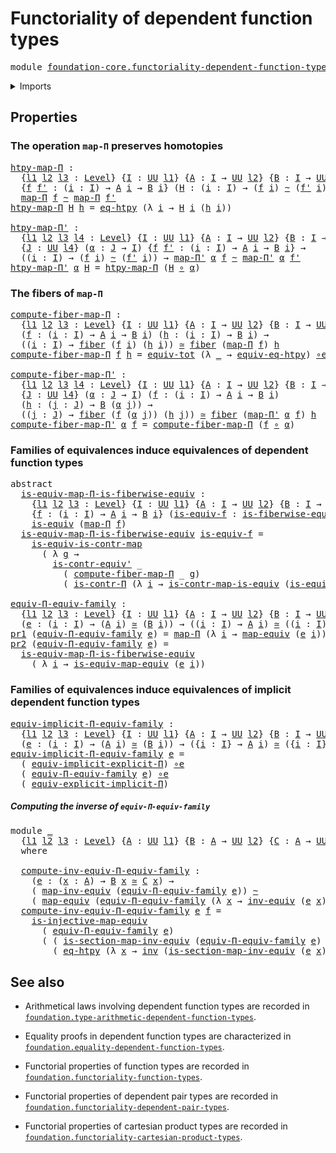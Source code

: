 # Functoriality of dependent function types

<pre class="Agda"><a id="54" class="Keyword">module</a> <a id="61" href="foundation-core.functoriality-dependent-function-types.html" class="Module">foundation-core.functoriality-dependent-function-types</a> <a id="116" class="Keyword">where</a>
</pre>
<details><summary>Imports</summary>

<pre class="Agda"><a id="172" class="Keyword">open</a> <a id="177" class="Keyword">import</a> <a id="184" href="foundation.dependent-pair-types.html" class="Module">foundation.dependent-pair-types</a>
<a id="216" class="Keyword">open</a> <a id="221" class="Keyword">import</a> <a id="228" href="foundation.implicit-function-types.html" class="Module">foundation.implicit-function-types</a>
<a id="263" class="Keyword">open</a> <a id="268" class="Keyword">import</a> <a id="275" href="foundation.universe-levels.html" class="Module">foundation.universe-levels</a>

<a id="303" class="Keyword">open</a> <a id="308" class="Keyword">import</a> <a id="315" href="foundation-core.contractible-maps.html" class="Module">foundation-core.contractible-maps</a>
<a id="349" class="Keyword">open</a> <a id="354" class="Keyword">import</a> <a id="361" href="foundation-core.contractible-types.html" class="Module">foundation-core.contractible-types</a>
<a id="396" class="Keyword">open</a> <a id="401" class="Keyword">import</a> <a id="408" href="foundation-core.equivalences.html" class="Module">foundation-core.equivalences</a>
<a id="437" class="Keyword">open</a> <a id="442" class="Keyword">import</a> <a id="449" href="foundation-core.families-of-equivalences.html" class="Module">foundation-core.families-of-equivalences</a>
<a id="490" class="Keyword">open</a> <a id="495" class="Keyword">import</a> <a id="502" href="foundation-core.fibers-of-maps.html" class="Module">foundation-core.fibers-of-maps</a>
<a id="533" class="Keyword">open</a> <a id="538" class="Keyword">import</a> <a id="545" href="foundation-core.function-extensionality.html" class="Module">foundation-core.function-extensionality</a>
<a id="585" class="Keyword">open</a> <a id="590" class="Keyword">import</a> <a id="597" href="foundation-core.function-types.html" class="Module">foundation-core.function-types</a>
<a id="628" class="Keyword">open</a> <a id="633" class="Keyword">import</a> <a id="640" href="foundation-core.functoriality-dependent-pair-types.html" class="Module">foundation-core.functoriality-dependent-pair-types</a>
<a id="691" class="Keyword">open</a> <a id="696" class="Keyword">import</a> <a id="703" href="foundation-core.homotopies.html" class="Module">foundation-core.homotopies</a>
<a id="730" class="Keyword">open</a> <a id="735" class="Keyword">import</a> <a id="742" href="foundation-core.identity-types.html" class="Module">foundation-core.identity-types</a>
<a id="773" class="Keyword">open</a> <a id="778" class="Keyword">import</a> <a id="785" href="foundation-core.injective-maps.html" class="Module">foundation-core.injective-maps</a>
<a id="816" class="Keyword">open</a> <a id="821" class="Keyword">import</a> <a id="828" href="foundation-core.type-theoretic-principle-of-choice.html" class="Module">foundation-core.type-theoretic-principle-of-choice</a>
</pre>
</details>

## Properties

### The operation `map-Π` preserves homotopies

<pre class="Agda"><a id="htpy-map-Π"></a><a id="967" href="foundation-core.functoriality-dependent-function-types.html#967" class="Function">htpy-map-Π</a> <a id="978" class="Symbol">:</a>
  <a id="982" class="Symbol">{</a><a id="983" href="foundation-core.functoriality-dependent-function-types.html#983" class="Bound">l1</a> <a id="986" href="foundation-core.functoriality-dependent-function-types.html#986" class="Bound">l2</a> <a id="989" href="foundation-core.functoriality-dependent-function-types.html#989" class="Bound">l3</a> <a id="992" class="Symbol">:</a> <a id="994" href="Agda.Primitive.html#742" class="Postulate">Level</a><a id="999" class="Symbol">}</a> <a id="1001" class="Symbol">{</a><a id="1002" href="foundation-core.functoriality-dependent-function-types.html#1002" class="Bound">I</a> <a id="1004" class="Symbol">:</a> <a id="1006" href="Agda.Primitive.html#388" class="Primitive">UU</a> <a id="1009" href="foundation-core.functoriality-dependent-function-types.html#983" class="Bound">l1</a><a id="1011" class="Symbol">}</a> <a id="1013" class="Symbol">{</a><a id="1014" href="foundation-core.functoriality-dependent-function-types.html#1014" class="Bound">A</a> <a id="1016" class="Symbol">:</a> <a id="1018" href="foundation-core.functoriality-dependent-function-types.html#1002" class="Bound">I</a> <a id="1020" class="Symbol">→</a> <a id="1022" href="Agda.Primitive.html#388" class="Primitive">UU</a> <a id="1025" href="foundation-core.functoriality-dependent-function-types.html#986" class="Bound">l2</a><a id="1027" class="Symbol">}</a> <a id="1029" class="Symbol">{</a><a id="1030" href="foundation-core.functoriality-dependent-function-types.html#1030" class="Bound">B</a> <a id="1032" class="Symbol">:</a> <a id="1034" href="foundation-core.functoriality-dependent-function-types.html#1002" class="Bound">I</a> <a id="1036" class="Symbol">→</a> <a id="1038" href="Agda.Primitive.html#388" class="Primitive">UU</a> <a id="1041" href="foundation-core.functoriality-dependent-function-types.html#989" class="Bound">l3</a><a id="1043" class="Symbol">}</a>
  <a id="1047" class="Symbol">{</a><a id="1048" href="foundation-core.functoriality-dependent-function-types.html#1048" class="Bound">f</a> <a id="1050" href="foundation-core.functoriality-dependent-function-types.html#1050" class="Bound">f&#39;</a> <a id="1053" class="Symbol">:</a> <a id="1055" class="Symbol">(</a><a id="1056" href="foundation-core.functoriality-dependent-function-types.html#1056" class="Bound">i</a> <a id="1058" class="Symbol">:</a> <a id="1060" href="foundation-core.functoriality-dependent-function-types.html#1002" class="Bound">I</a><a id="1061" class="Symbol">)</a> <a id="1063" class="Symbol">→</a> <a id="1065" href="foundation-core.functoriality-dependent-function-types.html#1014" class="Bound">A</a> <a id="1067" href="foundation-core.functoriality-dependent-function-types.html#1056" class="Bound">i</a> <a id="1069" class="Symbol">→</a> <a id="1071" href="foundation-core.functoriality-dependent-function-types.html#1030" class="Bound">B</a> <a id="1073" href="foundation-core.functoriality-dependent-function-types.html#1056" class="Bound">i</a><a id="1074" class="Symbol">}</a> <a id="1076" class="Symbol">(</a><a id="1077" href="foundation-core.functoriality-dependent-function-types.html#1077" class="Bound">H</a> <a id="1079" class="Symbol">:</a> <a id="1081" class="Symbol">(</a><a id="1082" href="foundation-core.functoriality-dependent-function-types.html#1082" class="Bound">i</a> <a id="1084" class="Symbol">:</a> <a id="1086" href="foundation-core.functoriality-dependent-function-types.html#1002" class="Bound">I</a><a id="1087" class="Symbol">)</a> <a id="1089" class="Symbol">→</a> <a id="1091" class="Symbol">(</a><a id="1092" href="foundation-core.functoriality-dependent-function-types.html#1048" class="Bound">f</a> <a id="1094" href="foundation-core.functoriality-dependent-function-types.html#1082" class="Bound">i</a><a id="1095" class="Symbol">)</a> <a id="1097" href="foundation-core.homotopies.html#2717" class="Function Operator">~</a> <a id="1099" class="Symbol">(</a><a id="1100" href="foundation-core.functoriality-dependent-function-types.html#1050" class="Bound">f&#39;</a> <a id="1103" href="foundation-core.functoriality-dependent-function-types.html#1082" class="Bound">i</a><a id="1104" class="Symbol">))</a> <a id="1107" class="Symbol">→</a>
  <a id="1111" href="foundation-core.function-types.html#925" class="Function">map-Π</a> <a id="1117" href="foundation-core.functoriality-dependent-function-types.html#1048" class="Bound">f</a> <a id="1119" href="foundation-core.homotopies.html#2717" class="Function Operator">~</a> <a id="1121" href="foundation-core.function-types.html#925" class="Function">map-Π</a> <a id="1127" href="foundation-core.functoriality-dependent-function-types.html#1050" class="Bound">f&#39;</a>
<a id="1130" href="foundation-core.functoriality-dependent-function-types.html#967" class="Function">htpy-map-Π</a> <a id="1141" href="foundation-core.functoriality-dependent-function-types.html#1141" class="Bound">H</a> <a id="1143" href="foundation-core.functoriality-dependent-function-types.html#1143" class="Bound">h</a> <a id="1145" class="Symbol">=</a> <a id="1147" href="foundation-core.function-extensionality.html#3024" class="Function">eq-htpy</a> <a id="1155" class="Symbol">(λ</a> <a id="1158" href="foundation-core.functoriality-dependent-function-types.html#1158" class="Bound">i</a> <a id="1160" class="Symbol">→</a> <a id="1162" href="foundation-core.functoriality-dependent-function-types.html#1141" class="Bound">H</a> <a id="1164" href="foundation-core.functoriality-dependent-function-types.html#1158" class="Bound">i</a> <a id="1166" class="Symbol">(</a><a id="1167" href="foundation-core.functoriality-dependent-function-types.html#1143" class="Bound">h</a> <a id="1169" href="foundation-core.functoriality-dependent-function-types.html#1158" class="Bound">i</a><a id="1170" class="Symbol">))</a>

<a id="htpy-map-Π&#39;"></a><a id="1174" href="foundation-core.functoriality-dependent-function-types.html#1174" class="Function">htpy-map-Π&#39;</a> <a id="1186" class="Symbol">:</a>
  <a id="1190" class="Symbol">{</a><a id="1191" href="foundation-core.functoriality-dependent-function-types.html#1191" class="Bound">l1</a> <a id="1194" href="foundation-core.functoriality-dependent-function-types.html#1194" class="Bound">l2</a> <a id="1197" href="foundation-core.functoriality-dependent-function-types.html#1197" class="Bound">l3</a> <a id="1200" href="foundation-core.functoriality-dependent-function-types.html#1200" class="Bound">l4</a> <a id="1203" class="Symbol">:</a> <a id="1205" href="Agda.Primitive.html#742" class="Postulate">Level</a><a id="1210" class="Symbol">}</a> <a id="1212" class="Symbol">{</a><a id="1213" href="foundation-core.functoriality-dependent-function-types.html#1213" class="Bound">I</a> <a id="1215" class="Symbol">:</a> <a id="1217" href="Agda.Primitive.html#388" class="Primitive">UU</a> <a id="1220" href="foundation-core.functoriality-dependent-function-types.html#1191" class="Bound">l1</a><a id="1222" class="Symbol">}</a> <a id="1224" class="Symbol">{</a><a id="1225" href="foundation-core.functoriality-dependent-function-types.html#1225" class="Bound">A</a> <a id="1227" class="Symbol">:</a> <a id="1229" href="foundation-core.functoriality-dependent-function-types.html#1213" class="Bound">I</a> <a id="1231" class="Symbol">→</a> <a id="1233" href="Agda.Primitive.html#388" class="Primitive">UU</a> <a id="1236" href="foundation-core.functoriality-dependent-function-types.html#1194" class="Bound">l2</a><a id="1238" class="Symbol">}</a> <a id="1240" class="Symbol">{</a><a id="1241" href="foundation-core.functoriality-dependent-function-types.html#1241" class="Bound">B</a> <a id="1243" class="Symbol">:</a> <a id="1245" href="foundation-core.functoriality-dependent-function-types.html#1213" class="Bound">I</a> <a id="1247" class="Symbol">→</a> <a id="1249" href="Agda.Primitive.html#388" class="Primitive">UU</a> <a id="1252" href="foundation-core.functoriality-dependent-function-types.html#1197" class="Bound">l3</a><a id="1254" class="Symbol">}</a>
  <a id="1258" class="Symbol">{</a><a id="1259" href="foundation-core.functoriality-dependent-function-types.html#1259" class="Bound">J</a> <a id="1261" class="Symbol">:</a> <a id="1263" href="Agda.Primitive.html#388" class="Primitive">UU</a> <a id="1266" href="foundation-core.functoriality-dependent-function-types.html#1200" class="Bound">l4</a><a id="1268" class="Symbol">}</a> <a id="1270" class="Symbol">(</a><a id="1271" href="foundation-core.functoriality-dependent-function-types.html#1271" class="Bound">α</a> <a id="1273" class="Symbol">:</a> <a id="1275" href="foundation-core.functoriality-dependent-function-types.html#1259" class="Bound">J</a> <a id="1277" class="Symbol">→</a> <a id="1279" href="foundation-core.functoriality-dependent-function-types.html#1213" class="Bound">I</a><a id="1280" class="Symbol">)</a> <a id="1282" class="Symbol">{</a><a id="1283" href="foundation-core.functoriality-dependent-function-types.html#1283" class="Bound">f</a> <a id="1285" href="foundation-core.functoriality-dependent-function-types.html#1285" class="Bound">f&#39;</a> <a id="1288" class="Symbol">:</a> <a id="1290" class="Symbol">(</a><a id="1291" href="foundation-core.functoriality-dependent-function-types.html#1291" class="Bound">i</a> <a id="1293" class="Symbol">:</a> <a id="1295" href="foundation-core.functoriality-dependent-function-types.html#1213" class="Bound">I</a><a id="1296" class="Symbol">)</a> <a id="1298" class="Symbol">→</a> <a id="1300" href="foundation-core.functoriality-dependent-function-types.html#1225" class="Bound">A</a> <a id="1302" href="foundation-core.functoriality-dependent-function-types.html#1291" class="Bound">i</a> <a id="1304" class="Symbol">→</a> <a id="1306" href="foundation-core.functoriality-dependent-function-types.html#1241" class="Bound">B</a> <a id="1308" href="foundation-core.functoriality-dependent-function-types.html#1291" class="Bound">i</a><a id="1309" class="Symbol">}</a> <a id="1311" class="Symbol">→</a>
  <a id="1315" class="Symbol">((</a><a id="1317" href="foundation-core.functoriality-dependent-function-types.html#1317" class="Bound">i</a> <a id="1319" class="Symbol">:</a> <a id="1321" href="foundation-core.functoriality-dependent-function-types.html#1213" class="Bound">I</a><a id="1322" class="Symbol">)</a> <a id="1324" class="Symbol">→</a> <a id="1326" class="Symbol">(</a><a id="1327" href="foundation-core.functoriality-dependent-function-types.html#1283" class="Bound">f</a> <a id="1329" href="foundation-core.functoriality-dependent-function-types.html#1317" class="Bound">i</a><a id="1330" class="Symbol">)</a> <a id="1332" href="foundation-core.homotopies.html#2717" class="Function Operator">~</a> <a id="1334" class="Symbol">(</a><a id="1335" href="foundation-core.functoriality-dependent-function-types.html#1285" class="Bound">f&#39;</a> <a id="1338" href="foundation-core.functoriality-dependent-function-types.html#1317" class="Bound">i</a><a id="1339" class="Symbol">))</a> <a id="1342" class="Symbol">→</a> <a id="1344" href="foundation-core.function-types.html#1093" class="Function">map-Π&#39;</a> <a id="1351" href="foundation-core.functoriality-dependent-function-types.html#1271" class="Bound">α</a> <a id="1353" href="foundation-core.functoriality-dependent-function-types.html#1283" class="Bound">f</a> <a id="1355" href="foundation-core.homotopies.html#2717" class="Function Operator">~</a> <a id="1357" href="foundation-core.function-types.html#1093" class="Function">map-Π&#39;</a> <a id="1364" href="foundation-core.functoriality-dependent-function-types.html#1271" class="Bound">α</a> <a id="1366" href="foundation-core.functoriality-dependent-function-types.html#1285" class="Bound">f&#39;</a>
<a id="1369" href="foundation-core.functoriality-dependent-function-types.html#1174" class="Function">htpy-map-Π&#39;</a> <a id="1381" href="foundation-core.functoriality-dependent-function-types.html#1381" class="Bound">α</a> <a id="1383" href="foundation-core.functoriality-dependent-function-types.html#1383" class="Bound">H</a> <a id="1385" class="Symbol">=</a> <a id="1387" href="foundation-core.functoriality-dependent-function-types.html#967" class="Function">htpy-map-Π</a> <a id="1398" class="Symbol">(</a><a id="1399" href="foundation-core.functoriality-dependent-function-types.html#1383" class="Bound">H</a> <a id="1401" href="foundation-core.function-types.html#455" class="Function Operator">∘</a> <a id="1403" href="foundation-core.functoriality-dependent-function-types.html#1381" class="Bound">α</a><a id="1404" class="Symbol">)</a>
</pre>
### The fibers of `map-Π`

<pre class="Agda"><a id="compute-fiber-map-Π"></a><a id="1446" href="foundation-core.functoriality-dependent-function-types.html#1446" class="Function">compute-fiber-map-Π</a> <a id="1466" class="Symbol">:</a>
  <a id="1470" class="Symbol">{</a><a id="1471" href="foundation-core.functoriality-dependent-function-types.html#1471" class="Bound">l1</a> <a id="1474" href="foundation-core.functoriality-dependent-function-types.html#1474" class="Bound">l2</a> <a id="1477" href="foundation-core.functoriality-dependent-function-types.html#1477" class="Bound">l3</a> <a id="1480" class="Symbol">:</a> <a id="1482" href="Agda.Primitive.html#742" class="Postulate">Level</a><a id="1487" class="Symbol">}</a> <a id="1489" class="Symbol">{</a><a id="1490" href="foundation-core.functoriality-dependent-function-types.html#1490" class="Bound">I</a> <a id="1492" class="Symbol">:</a> <a id="1494" href="Agda.Primitive.html#388" class="Primitive">UU</a> <a id="1497" href="foundation-core.functoriality-dependent-function-types.html#1471" class="Bound">l1</a><a id="1499" class="Symbol">}</a> <a id="1501" class="Symbol">{</a><a id="1502" href="foundation-core.functoriality-dependent-function-types.html#1502" class="Bound">A</a> <a id="1504" class="Symbol">:</a> <a id="1506" href="foundation-core.functoriality-dependent-function-types.html#1490" class="Bound">I</a> <a id="1508" class="Symbol">→</a> <a id="1510" href="Agda.Primitive.html#388" class="Primitive">UU</a> <a id="1513" href="foundation-core.functoriality-dependent-function-types.html#1474" class="Bound">l2</a><a id="1515" class="Symbol">}</a> <a id="1517" class="Symbol">{</a><a id="1518" href="foundation-core.functoriality-dependent-function-types.html#1518" class="Bound">B</a> <a id="1520" class="Symbol">:</a> <a id="1522" href="foundation-core.functoriality-dependent-function-types.html#1490" class="Bound">I</a> <a id="1524" class="Symbol">→</a> <a id="1526" href="Agda.Primitive.html#388" class="Primitive">UU</a> <a id="1529" href="foundation-core.functoriality-dependent-function-types.html#1477" class="Bound">l3</a><a id="1531" class="Symbol">}</a>
  <a id="1535" class="Symbol">(</a><a id="1536" href="foundation-core.functoriality-dependent-function-types.html#1536" class="Bound">f</a> <a id="1538" class="Symbol">:</a> <a id="1540" class="Symbol">(</a><a id="1541" href="foundation-core.functoriality-dependent-function-types.html#1541" class="Bound">i</a> <a id="1543" class="Symbol">:</a> <a id="1545" href="foundation-core.functoriality-dependent-function-types.html#1490" class="Bound">I</a><a id="1546" class="Symbol">)</a> <a id="1548" class="Symbol">→</a> <a id="1550" href="foundation-core.functoriality-dependent-function-types.html#1502" class="Bound">A</a> <a id="1552" href="foundation-core.functoriality-dependent-function-types.html#1541" class="Bound">i</a> <a id="1554" class="Symbol">→</a> <a id="1556" href="foundation-core.functoriality-dependent-function-types.html#1518" class="Bound">B</a> <a id="1558" href="foundation-core.functoriality-dependent-function-types.html#1541" class="Bound">i</a><a id="1559" class="Symbol">)</a> <a id="1561" class="Symbol">(</a><a id="1562" href="foundation-core.functoriality-dependent-function-types.html#1562" class="Bound">h</a> <a id="1564" class="Symbol">:</a> <a id="1566" class="Symbol">(</a><a id="1567" href="foundation-core.functoriality-dependent-function-types.html#1567" class="Bound">i</a> <a id="1569" class="Symbol">:</a> <a id="1571" href="foundation-core.functoriality-dependent-function-types.html#1490" class="Bound">I</a><a id="1572" class="Symbol">)</a> <a id="1574" class="Symbol">→</a> <a id="1576" href="foundation-core.functoriality-dependent-function-types.html#1518" class="Bound">B</a> <a id="1578" href="foundation-core.functoriality-dependent-function-types.html#1567" class="Bound">i</a><a id="1579" class="Symbol">)</a> <a id="1581" class="Symbol">→</a>
  <a id="1585" class="Symbol">((</a><a id="1587" href="foundation-core.functoriality-dependent-function-types.html#1587" class="Bound">i</a> <a id="1589" class="Symbol">:</a> <a id="1591" href="foundation-core.functoriality-dependent-function-types.html#1490" class="Bound">I</a><a id="1592" class="Symbol">)</a> <a id="1594" class="Symbol">→</a> <a id="1596" href="foundation-core.fibers-of-maps.html#938" class="Function">fiber</a> <a id="1602" class="Symbol">(</a><a id="1603" href="foundation-core.functoriality-dependent-function-types.html#1536" class="Bound">f</a> <a id="1605" href="foundation-core.functoriality-dependent-function-types.html#1587" class="Bound">i</a><a id="1606" class="Symbol">)</a> <a id="1608" class="Symbol">(</a><a id="1609" href="foundation-core.functoriality-dependent-function-types.html#1562" class="Bound">h</a> <a id="1611" href="foundation-core.functoriality-dependent-function-types.html#1587" class="Bound">i</a><a id="1612" class="Symbol">))</a> <a id="1615" href="foundation-core.equivalences.html#2669" class="Function Operator">≃</a> <a id="1617" href="foundation-core.fibers-of-maps.html#938" class="Function">fiber</a> <a id="1623" class="Symbol">(</a><a id="1624" href="foundation-core.function-types.html#925" class="Function">map-Π</a> <a id="1630" href="foundation-core.functoriality-dependent-function-types.html#1536" class="Bound">f</a><a id="1631" class="Symbol">)</a> <a id="1633" href="foundation-core.functoriality-dependent-function-types.html#1562" class="Bound">h</a>
<a id="1635" href="foundation-core.functoriality-dependent-function-types.html#1446" class="Function">compute-fiber-map-Π</a> <a id="1655" href="foundation-core.functoriality-dependent-function-types.html#1655" class="Bound">f</a> <a id="1657" href="foundation-core.functoriality-dependent-function-types.html#1657" class="Bound">h</a> <a id="1659" class="Symbol">=</a> <a id="1661" href="foundation-core.functoriality-dependent-pair-types.html#6989" class="Function">equiv-tot</a> <a id="1671" class="Symbol">(λ</a> <a id="1674" href="foundation-core.functoriality-dependent-function-types.html#1674" class="Bound">_</a> <a id="1676" class="Symbol">→</a> <a id="1678" href="foundation-core.function-extensionality.html#3771" class="Function">equiv-eq-htpy</a><a id="1691" class="Symbol">)</a> <a id="1693" href="foundation-core.equivalences.html#12664" class="Function Operator">∘e</a> <a id="1696" href="foundation-core.type-theoretic-principle-of-choice.html#2801" class="Function">distributive-Π-Σ</a>

<a id="compute-fiber-map-Π&#39;"></a><a id="1714" href="foundation-core.functoriality-dependent-function-types.html#1714" class="Function">compute-fiber-map-Π&#39;</a> <a id="1735" class="Symbol">:</a>
  <a id="1739" class="Symbol">{</a><a id="1740" href="foundation-core.functoriality-dependent-function-types.html#1740" class="Bound">l1</a> <a id="1743" href="foundation-core.functoriality-dependent-function-types.html#1743" class="Bound">l2</a> <a id="1746" href="foundation-core.functoriality-dependent-function-types.html#1746" class="Bound">l3</a> <a id="1749" href="foundation-core.functoriality-dependent-function-types.html#1749" class="Bound">l4</a> <a id="1752" class="Symbol">:</a> <a id="1754" href="Agda.Primitive.html#742" class="Postulate">Level</a><a id="1759" class="Symbol">}</a> <a id="1761" class="Symbol">{</a><a id="1762" href="foundation-core.functoriality-dependent-function-types.html#1762" class="Bound">I</a> <a id="1764" class="Symbol">:</a> <a id="1766" href="Agda.Primitive.html#388" class="Primitive">UU</a> <a id="1769" href="foundation-core.functoriality-dependent-function-types.html#1740" class="Bound">l1</a><a id="1771" class="Symbol">}</a> <a id="1773" class="Symbol">{</a><a id="1774" href="foundation-core.functoriality-dependent-function-types.html#1774" class="Bound">A</a> <a id="1776" class="Symbol">:</a> <a id="1778" href="foundation-core.functoriality-dependent-function-types.html#1762" class="Bound">I</a> <a id="1780" class="Symbol">→</a> <a id="1782" href="Agda.Primitive.html#388" class="Primitive">UU</a> <a id="1785" href="foundation-core.functoriality-dependent-function-types.html#1743" class="Bound">l2</a><a id="1787" class="Symbol">}</a> <a id="1789" class="Symbol">{</a><a id="1790" href="foundation-core.functoriality-dependent-function-types.html#1790" class="Bound">B</a> <a id="1792" class="Symbol">:</a> <a id="1794" href="foundation-core.functoriality-dependent-function-types.html#1762" class="Bound">I</a> <a id="1796" class="Symbol">→</a> <a id="1798" href="Agda.Primitive.html#388" class="Primitive">UU</a> <a id="1801" href="foundation-core.functoriality-dependent-function-types.html#1746" class="Bound">l3</a><a id="1803" class="Symbol">}</a>
  <a id="1807" class="Symbol">{</a><a id="1808" href="foundation-core.functoriality-dependent-function-types.html#1808" class="Bound">J</a> <a id="1810" class="Symbol">:</a> <a id="1812" href="Agda.Primitive.html#388" class="Primitive">UU</a> <a id="1815" href="foundation-core.functoriality-dependent-function-types.html#1749" class="Bound">l4</a><a id="1817" class="Symbol">}</a> <a id="1819" class="Symbol">(</a><a id="1820" href="foundation-core.functoriality-dependent-function-types.html#1820" class="Bound">α</a> <a id="1822" class="Symbol">:</a> <a id="1824" href="foundation-core.functoriality-dependent-function-types.html#1808" class="Bound">J</a> <a id="1826" class="Symbol">→</a> <a id="1828" href="foundation-core.functoriality-dependent-function-types.html#1762" class="Bound">I</a><a id="1829" class="Symbol">)</a> <a id="1831" class="Symbol">(</a><a id="1832" href="foundation-core.functoriality-dependent-function-types.html#1832" class="Bound">f</a> <a id="1834" class="Symbol">:</a> <a id="1836" class="Symbol">(</a><a id="1837" href="foundation-core.functoriality-dependent-function-types.html#1837" class="Bound">i</a> <a id="1839" class="Symbol">:</a> <a id="1841" href="foundation-core.functoriality-dependent-function-types.html#1762" class="Bound">I</a><a id="1842" class="Symbol">)</a> <a id="1844" class="Symbol">→</a> <a id="1846" href="foundation-core.functoriality-dependent-function-types.html#1774" class="Bound">A</a> <a id="1848" href="foundation-core.functoriality-dependent-function-types.html#1837" class="Bound">i</a> <a id="1850" class="Symbol">→</a> <a id="1852" href="foundation-core.functoriality-dependent-function-types.html#1790" class="Bound">B</a> <a id="1854" href="foundation-core.functoriality-dependent-function-types.html#1837" class="Bound">i</a><a id="1855" class="Symbol">)</a>
  <a id="1859" class="Symbol">(</a><a id="1860" href="foundation-core.functoriality-dependent-function-types.html#1860" class="Bound">h</a> <a id="1862" class="Symbol">:</a> <a id="1864" class="Symbol">(</a><a id="1865" href="foundation-core.functoriality-dependent-function-types.html#1865" class="Bound">j</a> <a id="1867" class="Symbol">:</a> <a id="1869" href="foundation-core.functoriality-dependent-function-types.html#1808" class="Bound">J</a><a id="1870" class="Symbol">)</a> <a id="1872" class="Symbol">→</a> <a id="1874" href="foundation-core.functoriality-dependent-function-types.html#1790" class="Bound">B</a> <a id="1876" class="Symbol">(</a><a id="1877" href="foundation-core.functoriality-dependent-function-types.html#1820" class="Bound">α</a> <a id="1879" href="foundation-core.functoriality-dependent-function-types.html#1865" class="Bound">j</a><a id="1880" class="Symbol">))</a> <a id="1883" class="Symbol">→</a>
  <a id="1887" class="Symbol">((</a><a id="1889" href="foundation-core.functoriality-dependent-function-types.html#1889" class="Bound">j</a> <a id="1891" class="Symbol">:</a> <a id="1893" href="foundation-core.functoriality-dependent-function-types.html#1808" class="Bound">J</a><a id="1894" class="Symbol">)</a> <a id="1896" class="Symbol">→</a> <a id="1898" href="foundation-core.fibers-of-maps.html#938" class="Function">fiber</a> <a id="1904" class="Symbol">(</a><a id="1905" href="foundation-core.functoriality-dependent-function-types.html#1832" class="Bound">f</a> <a id="1907" class="Symbol">(</a><a id="1908" href="foundation-core.functoriality-dependent-function-types.html#1820" class="Bound">α</a> <a id="1910" href="foundation-core.functoriality-dependent-function-types.html#1889" class="Bound">j</a><a id="1911" class="Symbol">))</a> <a id="1914" class="Symbol">(</a><a id="1915" href="foundation-core.functoriality-dependent-function-types.html#1860" class="Bound">h</a> <a id="1917" href="foundation-core.functoriality-dependent-function-types.html#1889" class="Bound">j</a><a id="1918" class="Symbol">))</a> <a id="1921" href="foundation-core.equivalences.html#2669" class="Function Operator">≃</a> <a id="1923" href="foundation-core.fibers-of-maps.html#938" class="Function">fiber</a> <a id="1929" class="Symbol">(</a><a id="1930" href="foundation-core.function-types.html#1093" class="Function">map-Π&#39;</a> <a id="1937" href="foundation-core.functoriality-dependent-function-types.html#1820" class="Bound">α</a> <a id="1939" href="foundation-core.functoriality-dependent-function-types.html#1832" class="Bound">f</a><a id="1940" class="Symbol">)</a> <a id="1942" href="foundation-core.functoriality-dependent-function-types.html#1860" class="Bound">h</a>
<a id="1944" href="foundation-core.functoriality-dependent-function-types.html#1714" class="Function">compute-fiber-map-Π&#39;</a> <a id="1965" href="foundation-core.functoriality-dependent-function-types.html#1965" class="Bound">α</a> <a id="1967" href="foundation-core.functoriality-dependent-function-types.html#1967" class="Bound">f</a> <a id="1969" class="Symbol">=</a> <a id="1971" href="foundation-core.functoriality-dependent-function-types.html#1446" class="Function">compute-fiber-map-Π</a> <a id="1991" class="Symbol">(</a><a id="1992" href="foundation-core.functoriality-dependent-function-types.html#1967" class="Bound">f</a> <a id="1994" href="foundation-core.function-types.html#455" class="Function Operator">∘</a> <a id="1996" href="foundation-core.functoriality-dependent-function-types.html#1965" class="Bound">α</a><a id="1997" class="Symbol">)</a>
</pre>
### Families of equivalences induce equivalences of dependent function types

<pre class="Agda"><a id="2090" class="Keyword">abstract</a>
  <a id="is-equiv-map-Π-is-fiberwise-equiv"></a><a id="2101" href="foundation-core.functoriality-dependent-function-types.html#2101" class="Function">is-equiv-map-Π-is-fiberwise-equiv</a> <a id="2135" class="Symbol">:</a>
    <a id="2141" class="Symbol">{</a><a id="2142" href="foundation-core.functoriality-dependent-function-types.html#2142" class="Bound">l1</a> <a id="2145" href="foundation-core.functoriality-dependent-function-types.html#2145" class="Bound">l2</a> <a id="2148" href="foundation-core.functoriality-dependent-function-types.html#2148" class="Bound">l3</a> <a id="2151" class="Symbol">:</a> <a id="2153" href="Agda.Primitive.html#742" class="Postulate">Level</a><a id="2158" class="Symbol">}</a> <a id="2160" class="Symbol">{</a><a id="2161" href="foundation-core.functoriality-dependent-function-types.html#2161" class="Bound">I</a> <a id="2163" class="Symbol">:</a> <a id="2165" href="Agda.Primitive.html#388" class="Primitive">UU</a> <a id="2168" href="foundation-core.functoriality-dependent-function-types.html#2142" class="Bound">l1</a><a id="2170" class="Symbol">}</a> <a id="2172" class="Symbol">{</a><a id="2173" href="foundation-core.functoriality-dependent-function-types.html#2173" class="Bound">A</a> <a id="2175" class="Symbol">:</a> <a id="2177" href="foundation-core.functoriality-dependent-function-types.html#2161" class="Bound">I</a> <a id="2179" class="Symbol">→</a> <a id="2181" href="Agda.Primitive.html#388" class="Primitive">UU</a> <a id="2184" href="foundation-core.functoriality-dependent-function-types.html#2145" class="Bound">l2</a><a id="2186" class="Symbol">}</a> <a id="2188" class="Symbol">{</a><a id="2189" href="foundation-core.functoriality-dependent-function-types.html#2189" class="Bound">B</a> <a id="2191" class="Symbol">:</a> <a id="2193" href="foundation-core.functoriality-dependent-function-types.html#2161" class="Bound">I</a> <a id="2195" class="Symbol">→</a> <a id="2197" href="Agda.Primitive.html#388" class="Primitive">UU</a> <a id="2200" href="foundation-core.functoriality-dependent-function-types.html#2148" class="Bound">l3</a><a id="2202" class="Symbol">}</a>
    <a id="2208" class="Symbol">{</a><a id="2209" href="foundation-core.functoriality-dependent-function-types.html#2209" class="Bound">f</a> <a id="2211" class="Symbol">:</a> <a id="2213" class="Symbol">(</a><a id="2214" href="foundation-core.functoriality-dependent-function-types.html#2214" class="Bound">i</a> <a id="2216" class="Symbol">:</a> <a id="2218" href="foundation-core.functoriality-dependent-function-types.html#2161" class="Bound">I</a><a id="2219" class="Symbol">)</a> <a id="2221" class="Symbol">→</a> <a id="2223" href="foundation-core.functoriality-dependent-function-types.html#2173" class="Bound">A</a> <a id="2225" href="foundation-core.functoriality-dependent-function-types.html#2214" class="Bound">i</a> <a id="2227" class="Symbol">→</a> <a id="2229" href="foundation-core.functoriality-dependent-function-types.html#2189" class="Bound">B</a> <a id="2231" href="foundation-core.functoriality-dependent-function-types.html#2214" class="Bound">i</a><a id="2232" class="Symbol">}</a> <a id="2234" class="Symbol">(</a><a id="2235" href="foundation-core.functoriality-dependent-function-types.html#2235" class="Bound">is-equiv-f</a> <a id="2246" class="Symbol">:</a> <a id="2248" href="foundation-core.families-of-equivalences.html#710" class="Function">is-fiberwise-equiv</a> <a id="2267" href="foundation-core.functoriality-dependent-function-types.html#2209" class="Bound">f</a><a id="2268" class="Symbol">)</a> <a id="2270" class="Symbol">→</a>
    <a id="2276" href="foundation-core.equivalences.html#1647" class="Function">is-equiv</a> <a id="2285" class="Symbol">(</a><a id="2286" href="foundation-core.function-types.html#925" class="Function">map-Π</a> <a id="2292" href="foundation-core.functoriality-dependent-function-types.html#2209" class="Bound">f</a><a id="2293" class="Symbol">)</a>
  <a id="2297" href="foundation-core.functoriality-dependent-function-types.html#2101" class="Function">is-equiv-map-Π-is-fiberwise-equiv</a> <a id="2331" href="foundation-core.functoriality-dependent-function-types.html#2331" class="Bound">is-equiv-f</a> <a id="2342" class="Symbol">=</a>
    <a id="2348" href="foundation-core.contractible-maps.html#2016" class="Function">is-equiv-is-contr-map</a>
      <a id="2376" class="Symbol">(</a> <a id="2378" class="Symbol">λ</a> <a id="2380" href="foundation-core.functoriality-dependent-function-types.html#2380" class="Bound">g</a> <a id="2382" class="Symbol">→</a>
        <a id="2392" href="foundation-core.contractible-types.html#4125" class="Function">is-contr-equiv&#39;</a> <a id="2408" class="Symbol">_</a>
          <a id="2420" class="Symbol">(</a> <a id="2422" href="foundation-core.functoriality-dependent-function-types.html#1446" class="Function">compute-fiber-map-Π</a> <a id="2442" class="Symbol">_</a> <a id="2444" href="foundation-core.functoriality-dependent-function-types.html#2380" class="Bound">g</a><a id="2445" class="Symbol">)</a>
          <a id="2457" class="Symbol">(</a> <a id="2459" href="foundation-core.contractible-types.html#8586" class="Function">is-contr-Π</a> <a id="2470" class="Symbol">(λ</a> <a id="2473" href="foundation-core.functoriality-dependent-function-types.html#2473" class="Bound">i</a> <a id="2475" class="Symbol">→</a> <a id="2477" href="foundation-core.contractible-maps.html#3534" class="Function">is-contr-map-is-equiv</a> <a id="2499" class="Symbol">(</a><a id="2500" href="foundation-core.functoriality-dependent-function-types.html#2331" class="Bound">is-equiv-f</a> <a id="2511" href="foundation-core.functoriality-dependent-function-types.html#2473" class="Bound">i</a><a id="2512" class="Symbol">)</a> <a id="2514" class="Symbol">(</a><a id="2515" href="foundation-core.functoriality-dependent-function-types.html#2380" class="Bound">g</a> <a id="2517" href="foundation-core.functoriality-dependent-function-types.html#2473" class="Bound">i</a><a id="2518" class="Symbol">))))</a>

<a id="equiv-Π-equiv-family"></a><a id="2524" href="foundation-core.functoriality-dependent-function-types.html#2524" class="Function">equiv-Π-equiv-family</a> <a id="2545" class="Symbol">:</a>
  <a id="2549" class="Symbol">{</a><a id="2550" href="foundation-core.functoriality-dependent-function-types.html#2550" class="Bound">l1</a> <a id="2553" href="foundation-core.functoriality-dependent-function-types.html#2553" class="Bound">l2</a> <a id="2556" href="foundation-core.functoriality-dependent-function-types.html#2556" class="Bound">l3</a> <a id="2559" class="Symbol">:</a> <a id="2561" href="Agda.Primitive.html#742" class="Postulate">Level</a><a id="2566" class="Symbol">}</a> <a id="2568" class="Symbol">{</a><a id="2569" href="foundation-core.functoriality-dependent-function-types.html#2569" class="Bound">I</a> <a id="2571" class="Symbol">:</a> <a id="2573" href="Agda.Primitive.html#388" class="Primitive">UU</a> <a id="2576" href="foundation-core.functoriality-dependent-function-types.html#2550" class="Bound">l1</a><a id="2578" class="Symbol">}</a> <a id="2580" class="Symbol">{</a><a id="2581" href="foundation-core.functoriality-dependent-function-types.html#2581" class="Bound">A</a> <a id="2583" class="Symbol">:</a> <a id="2585" href="foundation-core.functoriality-dependent-function-types.html#2569" class="Bound">I</a> <a id="2587" class="Symbol">→</a> <a id="2589" href="Agda.Primitive.html#388" class="Primitive">UU</a> <a id="2592" href="foundation-core.functoriality-dependent-function-types.html#2553" class="Bound">l2</a><a id="2594" class="Symbol">}</a> <a id="2596" class="Symbol">{</a><a id="2597" href="foundation-core.functoriality-dependent-function-types.html#2597" class="Bound">B</a> <a id="2599" class="Symbol">:</a> <a id="2601" href="foundation-core.functoriality-dependent-function-types.html#2569" class="Bound">I</a> <a id="2603" class="Symbol">→</a> <a id="2605" href="Agda.Primitive.html#388" class="Primitive">UU</a> <a id="2608" href="foundation-core.functoriality-dependent-function-types.html#2556" class="Bound">l3</a><a id="2610" class="Symbol">}</a>
  <a id="2614" class="Symbol">(</a><a id="2615" href="foundation-core.functoriality-dependent-function-types.html#2615" class="Bound">e</a> <a id="2617" class="Symbol">:</a> <a id="2619" class="Symbol">(</a><a id="2620" href="foundation-core.functoriality-dependent-function-types.html#2620" class="Bound">i</a> <a id="2622" class="Symbol">:</a> <a id="2624" href="foundation-core.functoriality-dependent-function-types.html#2569" class="Bound">I</a><a id="2625" class="Symbol">)</a> <a id="2627" class="Symbol">→</a> <a id="2629" class="Symbol">(</a><a id="2630" href="foundation-core.functoriality-dependent-function-types.html#2581" class="Bound">A</a> <a id="2632" href="foundation-core.functoriality-dependent-function-types.html#2620" class="Bound">i</a><a id="2633" class="Symbol">)</a> <a id="2635" href="foundation-core.equivalences.html#2669" class="Function Operator">≃</a> <a id="2637" class="Symbol">(</a><a id="2638" href="foundation-core.functoriality-dependent-function-types.html#2597" class="Bound">B</a> <a id="2640" href="foundation-core.functoriality-dependent-function-types.html#2620" class="Bound">i</a><a id="2641" class="Symbol">))</a> <a id="2644" class="Symbol">→</a> <a id="2646" class="Symbol">((</a><a id="2648" href="foundation-core.functoriality-dependent-function-types.html#2648" class="Bound">i</a> <a id="2650" class="Symbol">:</a> <a id="2652" href="foundation-core.functoriality-dependent-function-types.html#2569" class="Bound">I</a><a id="2653" class="Symbol">)</a> <a id="2655" class="Symbol">→</a> <a id="2657" href="foundation-core.functoriality-dependent-function-types.html#2581" class="Bound">A</a> <a id="2659" href="foundation-core.functoriality-dependent-function-types.html#2648" class="Bound">i</a><a id="2660" class="Symbol">)</a> <a id="2662" href="foundation-core.equivalences.html#2669" class="Function Operator">≃</a> <a id="2664" class="Symbol">((</a><a id="2666" href="foundation-core.functoriality-dependent-function-types.html#2666" class="Bound">i</a> <a id="2668" class="Symbol">:</a> <a id="2670" href="foundation-core.functoriality-dependent-function-types.html#2569" class="Bound">I</a><a id="2671" class="Symbol">)</a> <a id="2673" class="Symbol">→</a> <a id="2675" href="foundation-core.functoriality-dependent-function-types.html#2597" class="Bound">B</a> <a id="2677" href="foundation-core.functoriality-dependent-function-types.html#2666" class="Bound">i</a><a id="2678" class="Symbol">)</a>
<a id="2680" href="foundation.dependent-pair-types.html#603" class="Field">pr1</a> <a id="2684" class="Symbol">(</a><a id="2685" href="foundation-core.functoriality-dependent-function-types.html#2524" class="Function">equiv-Π-equiv-family</a> <a id="2706" href="foundation-core.functoriality-dependent-function-types.html#2706" class="Bound">e</a><a id="2707" class="Symbol">)</a> <a id="2709" class="Symbol">=</a> <a id="2711" href="foundation-core.function-types.html#925" class="Function">map-Π</a> <a id="2717" class="Symbol">(λ</a> <a id="2720" href="foundation-core.functoriality-dependent-function-types.html#2720" class="Bound">i</a> <a id="2722" class="Symbol">→</a> <a id="2724" href="foundation-core.equivalences.html#2869" class="Function">map-equiv</a> <a id="2734" class="Symbol">(</a><a id="2735" href="foundation-core.functoriality-dependent-function-types.html#2706" class="Bound">e</a> <a id="2737" href="foundation-core.functoriality-dependent-function-types.html#2720" class="Bound">i</a><a id="2738" class="Symbol">))</a>
<a id="2741" href="foundation.dependent-pair-types.html#615" class="Field">pr2</a> <a id="2745" class="Symbol">(</a><a id="2746" href="foundation-core.functoriality-dependent-function-types.html#2524" class="Function">equiv-Π-equiv-family</a> <a id="2767" href="foundation-core.functoriality-dependent-function-types.html#2767" class="Bound">e</a><a id="2768" class="Symbol">)</a> <a id="2770" class="Symbol">=</a>
  <a id="2774" href="foundation-core.functoriality-dependent-function-types.html#2101" class="Function">is-equiv-map-Π-is-fiberwise-equiv</a>
    <a id="2812" class="Symbol">(</a> <a id="2814" class="Symbol">λ</a> <a id="2816" href="foundation-core.functoriality-dependent-function-types.html#2816" class="Bound">i</a> <a id="2818" class="Symbol">→</a> <a id="2820" href="foundation-core.equivalences.html#2910" class="Function">is-equiv-map-equiv</a> <a id="2839" class="Symbol">(</a><a id="2840" href="foundation-core.functoriality-dependent-function-types.html#2767" class="Bound">e</a> <a id="2842" href="foundation-core.functoriality-dependent-function-types.html#2816" class="Bound">i</a><a id="2843" class="Symbol">))</a>
</pre>
### Families of equivalences induce equivalences of implicit dependent function types

<pre class="Agda"><a id="equiv-implicit-Π-equiv-family"></a><a id="2946" href="foundation-core.functoriality-dependent-function-types.html#2946" class="Function">equiv-implicit-Π-equiv-family</a> <a id="2976" class="Symbol">:</a>
  <a id="2980" class="Symbol">{</a><a id="2981" href="foundation-core.functoriality-dependent-function-types.html#2981" class="Bound">l1</a> <a id="2984" href="foundation-core.functoriality-dependent-function-types.html#2984" class="Bound">l2</a> <a id="2987" href="foundation-core.functoriality-dependent-function-types.html#2987" class="Bound">l3</a> <a id="2990" class="Symbol">:</a> <a id="2992" href="Agda.Primitive.html#742" class="Postulate">Level</a><a id="2997" class="Symbol">}</a> <a id="2999" class="Symbol">{</a><a id="3000" href="foundation-core.functoriality-dependent-function-types.html#3000" class="Bound">I</a> <a id="3002" class="Symbol">:</a> <a id="3004" href="Agda.Primitive.html#388" class="Primitive">UU</a> <a id="3007" href="foundation-core.functoriality-dependent-function-types.html#2981" class="Bound">l1</a><a id="3009" class="Symbol">}</a> <a id="3011" class="Symbol">{</a><a id="3012" href="foundation-core.functoriality-dependent-function-types.html#3012" class="Bound">A</a> <a id="3014" class="Symbol">:</a> <a id="3016" href="foundation-core.functoriality-dependent-function-types.html#3000" class="Bound">I</a> <a id="3018" class="Symbol">→</a> <a id="3020" href="Agda.Primitive.html#388" class="Primitive">UU</a> <a id="3023" href="foundation-core.functoriality-dependent-function-types.html#2984" class="Bound">l2</a><a id="3025" class="Symbol">}</a> <a id="3027" class="Symbol">{</a><a id="3028" href="foundation-core.functoriality-dependent-function-types.html#3028" class="Bound">B</a> <a id="3030" class="Symbol">:</a> <a id="3032" href="foundation-core.functoriality-dependent-function-types.html#3000" class="Bound">I</a> <a id="3034" class="Symbol">→</a> <a id="3036" href="Agda.Primitive.html#388" class="Primitive">UU</a> <a id="3039" href="foundation-core.functoriality-dependent-function-types.html#2987" class="Bound">l3</a><a id="3041" class="Symbol">}</a>
  <a id="3045" class="Symbol">(</a><a id="3046" href="foundation-core.functoriality-dependent-function-types.html#3046" class="Bound">e</a> <a id="3048" class="Symbol">:</a> <a id="3050" class="Symbol">(</a><a id="3051" href="foundation-core.functoriality-dependent-function-types.html#3051" class="Bound">i</a> <a id="3053" class="Symbol">:</a> <a id="3055" href="foundation-core.functoriality-dependent-function-types.html#3000" class="Bound">I</a><a id="3056" class="Symbol">)</a> <a id="3058" class="Symbol">→</a> <a id="3060" class="Symbol">(</a><a id="3061" href="foundation-core.functoriality-dependent-function-types.html#3012" class="Bound">A</a> <a id="3063" href="foundation-core.functoriality-dependent-function-types.html#3051" class="Bound">i</a><a id="3064" class="Symbol">)</a> <a id="3066" href="foundation-core.equivalences.html#2669" class="Function Operator">≃</a> <a id="3068" class="Symbol">(</a><a id="3069" href="foundation-core.functoriality-dependent-function-types.html#3028" class="Bound">B</a> <a id="3071" href="foundation-core.functoriality-dependent-function-types.html#3051" class="Bound">i</a><a id="3072" class="Symbol">))</a> <a id="3075" class="Symbol">→</a> <a id="3077" class="Symbol">({</a><a id="3079" href="foundation-core.functoriality-dependent-function-types.html#3079" class="Bound">i</a> <a id="3081" class="Symbol">:</a> <a id="3083" href="foundation-core.functoriality-dependent-function-types.html#3000" class="Bound">I</a><a id="3084" class="Symbol">}</a> <a id="3086" class="Symbol">→</a> <a id="3088" href="foundation-core.functoriality-dependent-function-types.html#3012" class="Bound">A</a> <a id="3090" href="foundation-core.functoriality-dependent-function-types.html#3079" class="Bound">i</a><a id="3091" class="Symbol">)</a> <a id="3093" href="foundation-core.equivalences.html#2669" class="Function Operator">≃</a> <a id="3095" class="Symbol">({</a><a id="3097" href="foundation-core.functoriality-dependent-function-types.html#3097" class="Bound">i</a> <a id="3099" class="Symbol">:</a> <a id="3101" href="foundation-core.functoriality-dependent-function-types.html#3000" class="Bound">I</a><a id="3102" class="Symbol">}</a> <a id="3104" class="Symbol">→</a> <a id="3106" href="foundation-core.functoriality-dependent-function-types.html#3028" class="Bound">B</a> <a id="3108" href="foundation-core.functoriality-dependent-function-types.html#3097" class="Bound">i</a><a id="3109" class="Symbol">)</a>
<a id="3111" href="foundation-core.functoriality-dependent-function-types.html#2946" class="Function">equiv-implicit-Π-equiv-family</a> <a id="3141" href="foundation-core.functoriality-dependent-function-types.html#3141" class="Bound">e</a> <a id="3143" class="Symbol">=</a>
  <a id="3147" class="Symbol">(</a> <a id="3149" href="foundation.implicit-function-types.html#1344" class="Function">equiv-implicit-explicit-Π</a><a id="3174" class="Symbol">)</a> <a id="3176" href="foundation-core.equivalences.html#12664" class="Function Operator">∘e</a>
  <a id="3181" class="Symbol">(</a> <a id="3183" href="foundation-core.functoriality-dependent-function-types.html#2524" class="Function">equiv-Π-equiv-family</a> <a id="3204" href="foundation-core.functoriality-dependent-function-types.html#3141" class="Bound">e</a><a id="3205" class="Symbol">)</a> <a id="3207" href="foundation-core.equivalences.html#12664" class="Function Operator">∘e</a>
  <a id="3212" class="Symbol">(</a> <a id="3214" href="foundation.implicit-function-types.html#1526" class="Function">equiv-explicit-implicit-Π</a><a id="3239" class="Symbol">)</a>
</pre>
##### Computing the inverse of `equiv-Π-equiv-family`

<pre class="Agda"><a id="3309" class="Keyword">module</a> <a id="3316" href="foundation-core.functoriality-dependent-function-types.html#3316" class="Module">_</a>
  <a id="3320" class="Symbol">{</a><a id="3321" href="foundation-core.functoriality-dependent-function-types.html#3321" class="Bound">l1</a> <a id="3324" href="foundation-core.functoriality-dependent-function-types.html#3324" class="Bound">l2</a> <a id="3327" href="foundation-core.functoriality-dependent-function-types.html#3327" class="Bound">l3</a> <a id="3330" class="Symbol">:</a> <a id="3332" href="Agda.Primitive.html#742" class="Postulate">Level</a><a id="3337" class="Symbol">}</a> <a id="3339" class="Symbol">{</a><a id="3340" href="foundation-core.functoriality-dependent-function-types.html#3340" class="Bound">A</a> <a id="3342" class="Symbol">:</a> <a id="3344" href="Agda.Primitive.html#388" class="Primitive">UU</a> <a id="3347" href="foundation-core.functoriality-dependent-function-types.html#3321" class="Bound">l1</a><a id="3349" class="Symbol">}</a> <a id="3351" class="Symbol">{</a><a id="3352" href="foundation-core.functoriality-dependent-function-types.html#3352" class="Bound">B</a> <a id="3354" class="Symbol">:</a> <a id="3356" href="foundation-core.functoriality-dependent-function-types.html#3340" class="Bound">A</a> <a id="3358" class="Symbol">→</a> <a id="3360" href="Agda.Primitive.html#388" class="Primitive">UU</a> <a id="3363" href="foundation-core.functoriality-dependent-function-types.html#3324" class="Bound">l2</a><a id="3365" class="Symbol">}</a> <a id="3367" class="Symbol">{</a><a id="3368" href="foundation-core.functoriality-dependent-function-types.html#3368" class="Bound">C</a> <a id="3370" class="Symbol">:</a> <a id="3372" href="foundation-core.functoriality-dependent-function-types.html#3340" class="Bound">A</a> <a id="3374" class="Symbol">→</a> <a id="3376" href="Agda.Primitive.html#388" class="Primitive">UU</a> <a id="3379" href="foundation-core.functoriality-dependent-function-types.html#3327" class="Bound">l3</a><a id="3381" class="Symbol">}</a>
  <a id="3385" class="Keyword">where</a>

  <a id="3394" href="foundation-core.functoriality-dependent-function-types.html#3394" class="Function">compute-inv-equiv-Π-equiv-family</a> <a id="3427" class="Symbol">:</a>
    <a id="3433" class="Symbol">(</a><a id="3434" href="foundation-core.functoriality-dependent-function-types.html#3434" class="Bound">e</a> <a id="3436" class="Symbol">:</a> <a id="3438" class="Symbol">(</a><a id="3439" href="foundation-core.functoriality-dependent-function-types.html#3439" class="Bound">x</a> <a id="3441" class="Symbol">:</a> <a id="3443" href="foundation-core.functoriality-dependent-function-types.html#3340" class="Bound">A</a><a id="3444" class="Symbol">)</a> <a id="3446" class="Symbol">→</a> <a id="3448" href="foundation-core.functoriality-dependent-function-types.html#3352" class="Bound">B</a> <a id="3450" href="foundation-core.functoriality-dependent-function-types.html#3439" class="Bound">x</a> <a id="3452" href="foundation-core.equivalences.html#2669" class="Function Operator">≃</a> <a id="3454" href="foundation-core.functoriality-dependent-function-types.html#3368" class="Bound">C</a> <a id="3456" href="foundation-core.functoriality-dependent-function-types.html#3439" class="Bound">x</a><a id="3457" class="Symbol">)</a> <a id="3459" class="Symbol">→</a>
    <a id="3465" class="Symbol">(</a> <a id="3467" href="foundation-core.equivalences.html#7679" class="Function">map-inv-equiv</a> <a id="3481" class="Symbol">(</a><a id="3482" href="foundation-core.functoriality-dependent-function-types.html#2524" class="Function">equiv-Π-equiv-family</a> <a id="3503" href="foundation-core.functoriality-dependent-function-types.html#3434" class="Bound">e</a><a id="3504" class="Symbol">))</a> <a id="3507" href="foundation-core.homotopies.html#2717" class="Function Operator">~</a>
    <a id="3513" class="Symbol">(</a> <a id="3515" href="foundation-core.equivalences.html#2869" class="Function">map-equiv</a> <a id="3525" class="Symbol">(</a><a id="3526" href="foundation-core.functoriality-dependent-function-types.html#2524" class="Function">equiv-Π-equiv-family</a> <a id="3547" class="Symbol">(λ</a> <a id="3550" href="foundation-core.functoriality-dependent-function-types.html#3550" class="Bound">x</a> <a id="3552" class="Symbol">→</a> <a id="3554" href="foundation-core.equivalences.html#8468" class="Function">inv-equiv</a> <a id="3564" class="Symbol">(</a><a id="3565" href="foundation-core.functoriality-dependent-function-types.html#3434" class="Bound">e</a> <a id="3567" href="foundation-core.functoriality-dependent-function-types.html#3550" class="Bound">x</a><a id="3568" class="Symbol">))))</a>
  <a id="3575" href="foundation-core.functoriality-dependent-function-types.html#3394" class="Function">compute-inv-equiv-Π-equiv-family</a> <a id="3608" href="foundation-core.functoriality-dependent-function-types.html#3608" class="Bound">e</a> <a id="3610" href="foundation-core.functoriality-dependent-function-types.html#3610" class="Bound">f</a> <a id="3612" class="Symbol">=</a>
    <a id="3618" href="foundation-core.injective-maps.html#3137" class="Function">is-injective-map-equiv</a>
      <a id="3647" class="Symbol">(</a> <a id="3649" href="foundation-core.functoriality-dependent-function-types.html#2524" class="Function">equiv-Π-equiv-family</a> <a id="3670" href="foundation-core.functoriality-dependent-function-types.html#3608" class="Bound">e</a><a id="3671" class="Symbol">)</a>
      <a id="3679" class="Symbol">(</a> <a id="3681" class="Symbol">(</a> <a id="3683" href="foundation-core.equivalences.html#7762" class="Function">is-section-map-inv-equiv</a> <a id="3708" class="Symbol">(</a><a id="3709" href="foundation-core.functoriality-dependent-function-types.html#2524" class="Function">equiv-Π-equiv-family</a> <a id="3730" href="foundation-core.functoriality-dependent-function-types.html#3608" class="Bound">e</a><a id="3731" class="Symbol">)</a> <a id="3733" href="foundation-core.functoriality-dependent-function-types.html#3610" class="Bound">f</a><a id="3734" class="Symbol">)</a> <a id="3736" href="foundation-core.identity-types.html#2902" class="Function Operator">∙</a>
        <a id="3746" class="Symbol">(</a> <a id="3748" href="foundation-core.function-extensionality.html#3024" class="Function">eq-htpy</a> <a id="3756" class="Symbol">(λ</a> <a id="3759" href="foundation-core.functoriality-dependent-function-types.html#3759" class="Bound">x</a> <a id="3761" class="Symbol">→</a> <a id="3763" href="foundation-core.identity-types.html#3206" class="Function">inv</a> <a id="3767" class="Symbol">(</a><a id="3768" href="foundation-core.equivalences.html#7762" class="Function">is-section-map-inv-equiv</a> <a id="3793" class="Symbol">(</a><a id="3794" href="foundation-core.functoriality-dependent-function-types.html#3608" class="Bound">e</a> <a id="3796" href="foundation-core.functoriality-dependent-function-types.html#3759" class="Bound">x</a><a id="3797" class="Symbol">)</a> <a id="3799" class="Symbol">(</a><a id="3800" href="foundation-core.functoriality-dependent-function-types.html#3610" class="Bound">f</a> <a id="3802" href="foundation-core.functoriality-dependent-function-types.html#3759" class="Bound">x</a><a id="3803" class="Symbol">)))))</a>
</pre>
## See also

- Arithmetical laws involving dependent function types are recorded in
  [`foundation.type-arithmetic-dependent-function-types`](foundation.type-arithmetic-dependent-function-types.md).
- Equality proofs in dependent function types are characterized in
  [`foundation.equality-dependent-function-types`](foundation.equality-dependent-function-types.md).

- Functorial properties of function types are recorded in
  [`foundation.functoriality-function-types`](foundation.functoriality-function-types.md).
- Functorial properties of dependent pair types are recorded in
  [`foundation.functoriality-dependent-pair-types`](foundation.functoriality-dependent-pair-types.md).
- Functorial properties of cartesian product types are recorded in
  [`foundation.functoriality-cartesian-product-types`](foundation.functoriality-cartesian-product-types.md).
